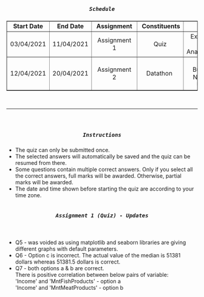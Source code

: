 <h5 style="text-align:center"><strong><tt>Schedule</tt></strong></h5>

<table border="1" cellpadding="0" cellspacing="0" dir="ltr">
	<tbody>
		<tr>
			<td style="text-align:center"><strong>&nbsp;Start Date&nbsp;</strong></td>
			<td style="text-align:center"><strong>&nbsp;End Date&nbsp;</strong></td>
			<td style="text-align:center"><strong>&nbsp;Assignment&nbsp;</strong></td>
			<td style="text-align:center"><strong>&nbsp;Constituents</strong></td>
			<td style="text-align:center"><strong>&nbsp;Topics</strong></td>
		</tr>
		<tr>
			<td style="text-align:center">03/04/2021</td>
			<td style="text-align:center">11/04/2021</td>
			<td style="text-align:center">Assignment 1</td>
			<td style="text-align:center">Quiz</td>
			<td style="text-align:center">Exploratory Data Analysis(EDA)</td>
		</tr>
		<tr>
			<td style="text-align:center">12/04/2021</td>
			<td style="text-align:center">20/04/2021</td>
			<td style="text-align:center">Assignment 2</td>
			<td style="text-align:center">Datathon&nbsp;</td>
			<td style="text-align:center">Model Building &amp; Notebook Upload</td>
		</tr>
	</tbody>
</table>

<p>&nbsp;</p>

<hr />
<h5>&nbsp;</h5>

<h5 style="text-align:center"><tt><strong>Instructions</strong></tt></h5>

<ul>
	<li>The quiz&nbsp;can only be submitted once.</li>
	<li>The selected answers will automatically be saved and the quiz&nbsp;can be resumed from there.&nbsp;</li>
	<li>Some questions contain multiple correct answers. Only if you select all the correct answers, full marks will be awarded. Otherwise, partial marks will be awarded.</li>
	<li>The date and time shown before starting the quiz are&nbsp;according to your time zone.<br />
	&nbsp;</li>
</ul>

<h5 style="text-align:center"><strong><tt>Assignment 1 (Quiz) - Updates</tt></strong></h5>

<p>&nbsp;</p>

<ul>
	<li>Q5 - was&nbsp;voided as using matplotlib and seaborn libraries are giving different graphs with default parameters.&nbsp;</li>
	<li>Q6 - Option c&nbsp;is incorrect. The actual value of the&nbsp;median is&nbsp;51381 dollars whereas 51381.5 dollars is correct.</li>
	<li>Q7 - both options&nbsp;a &amp; b&nbsp;are correct.&nbsp;<br />
	There is positive correlation between below pairs of variable:<br />
	&#39;Income&#39; and &#39;MntFishProducts&#39; - option a<br />
	&#39;Income&#39; and &#39;MntMeatProducts&#39; - option b</li>
</ul>

<p>&nbsp;</p>